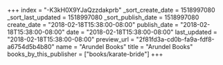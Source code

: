 +++
index = "-K3kH0X9YJaQzzdakprb"
_sort_create_date = 1518997080
_sort_last_updated = 1518997080
_sort_publish_date = 1518997080
create_date = "2018-02-18T15:38:00-08:00"
publish_date = "2018-02-18T15:38:00-08:00"
date = "2018-02-18T15:38:00-08:00"
last_updated = "2018-02-18T15:38:00-08:00"
preview_url = "2f81fd3a-cd0b-fa9a-fdf8-a6754d5b4b80"
name = "Arundel Books"
title = "Arundel Books"
books_by_this_publisher = ["books/karate-bride"]
+++
